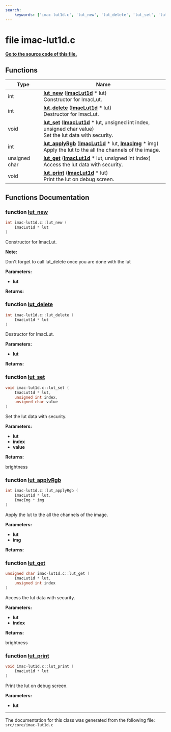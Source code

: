 ```yaml
---
search:
    keywords: ['imac-lut1d.c', 'lut_new', 'lut_delete', 'lut_set', 'lut_applyRgb', 'lut_get', 'lut_print']
---
```


# file imac-lut1d.c

**[Go to the source code of this file.](imac-lut1d_8c_source.md)**
## Functions

|Type|Name|
|-----|-----|
|int|[**lut\_new**](imac-lut1d_8c.md#1a3b8fea7d63250b4bd1a74d9b3fad8716) (**[ImacLut1d](struct_imac_lut1d.md)** \* lut) <br>Constructor for ImacLut. |
|int|[**lut\_delete**](imac-lut1d_8c.md#1a75b40753aaa4180655818852f580914d) (**[ImacLut1d](struct_imac_lut1d.md)** \* lut) <br>Destructor for ImacLut. |
|void|[**lut\_set**](imac-lut1d_8c.md#1a5fd22ba0f57c718e25bef5d2f5d75492) (**[ImacLut1d](struct_imac_lut1d.md)** \* lut, unsigned int index, unsigned char value) <br>Set the lut data with security. |
|int|[**lut\_applyRgb**](imac-lut1d_8c.md#1a8628891c4dce5cffcf34aa7837a87dcd) (**[ImacLut1d](struct_imac_lut1d.md)** \* lut, **[ImacImg](struct_imac_img.md)** \* img) <br>Apply the lut to the all the channels of the image. |
|unsigned char|[**lut\_get**](imac-lut1d_8c.md#1ad1288e72dda052f149045c00ef4cfae2) (**[ImacLut1d](struct_imac_lut1d.md)** \* lut, unsigned int index) <br>Access the lut data with security. |
|void|[**lut\_print**](imac-lut1d_8c.md#1a1c9acec44b8ca8c0da6da659918f9086) (**[ImacLut1d](struct_imac_lut1d.md)** \* lut) <br>Print the lut on debug screen. |


## Functions Documentation

### function <a id="1a3b8fea7d63250b4bd1a74d9b3fad8716" href="#1a3b8fea7d63250b4bd1a74d9b3fad8716">lut\_new</a>

```cpp
int imac-lut1d.c::lut_new (
    ImacLut1d * lut
)
```

Constructor for ImacLut. 



**Note:**

Don't forget to call lut\_delete once you are done with the lut




**Parameters:**


* **lut** 



**Returns:**






### function <a id="1a75b40753aaa4180655818852f580914d" href="#1a75b40753aaa4180655818852f580914d">lut\_delete</a>

```cpp
int imac-lut1d.c::lut_delete (
    ImacLut1d * lut
)
```

Destructor for ImacLut. 



**Parameters:**


* **lut** 



**Returns:**






### function <a id="1a5fd22ba0f57c718e25bef5d2f5d75492" href="#1a5fd22ba0f57c718e25bef5d2f5d75492">lut\_set</a>

```cpp
void imac-lut1d.c::lut_set (
    ImacLut1d * lut,
    unsigned int index,
    unsigned char value
)
```

Set the lut data with security. 



**Parameters:**


* **lut** 
* **index** 
* **value** 



**Returns:**

brightness 




### function <a id="1a8628891c4dce5cffcf34aa7837a87dcd" href="#1a8628891c4dce5cffcf34aa7837a87dcd">lut\_applyRgb</a>

```cpp
int imac-lut1d.c::lut_applyRgb (
    ImacLut1d * lut,
    ImacImg * img
)
```

Apply the lut to the all the channels of the image. 



**Parameters:**


* **lut** 
* **img** 



**Returns:**






### function <a id="1ad1288e72dda052f149045c00ef4cfae2" href="#1ad1288e72dda052f149045c00ef4cfae2">lut\_get</a>

```cpp
unsigned char imac-lut1d.c::lut_get (
    ImacLut1d * lut,
    unsigned int index
)
```

Access the lut data with security. 



**Parameters:**


* **lut** 
* **index** 



**Returns:**

brightness 




### function <a id="1a1c9acec44b8ca8c0da6da659918f9086" href="#1a1c9acec44b8ca8c0da6da659918f9086">lut\_print</a>

```cpp
void imac-lut1d.c::lut_print (
    ImacLut1d * lut
)
```

Print the lut on debug screen. 



**Parameters:**


* **lut** 





----------------------------------------
The documentation for this class was generated from the following file: `src/core/imac-lut1d.c`
